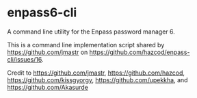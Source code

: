 # enpass6-cli

A command line utility for the Enpass password manager 6.

This is a command line implementation script shared by https://github.com/jmastr on
https://github.com/hazcod/enpass-cli/issues/16.

Credit to https://github.com/jmastr, https://github.com/hazcod, https://github.com/kissgyorgy, https://github.com/upekkha, and https://github.com/Akasurde
